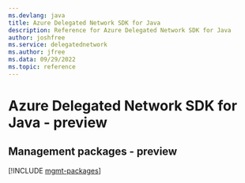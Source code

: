 ```yaml
---
ms.devlang: java
title: Azure Delegated Network SDK for Java
description: Reference for Azure Delegated Network SDK for Java
author: joshfree
ms.service: delegatednetwork
ms.author: jfree
ms.data: 09/29/2022
ms.topic: reference
---
```

# Azure Delegated Network SDK for Java - preview

## Management packages - preview
[!INCLUDE [mgmt-packages](delegated-network-mgmt-index.md)]